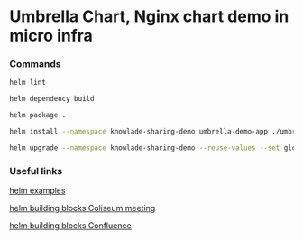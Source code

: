 # Umbrella Chart, Nginx chart demo in micro infra

### Commands

```bash
helm lint

helm dependency build

helm package .

helm install --namespace knowlade-sharing-demo umbrella-demo-app ./umbrella-demo-app-1.0.tgz -f values.yaml

helm upgrade --namespace knowlade-sharing-demo --reuse-values --set global.image.tag="1.25.2" umbrella-demo-app ./umbrella-demo-app-1.0.tgz
```

### Useful links

[helm examples](https://github.com/pdffiller/helm-charts/blob/master/examples/README.md)

[helm building blocks Coliseum meeting](https://pdffiller.atlassian.net/wiki/spaces/DT/pages/3985309840/Helm+chart+k8s-app-v2+helm+building+blocks)

[helm building blocks Confluence](https://pdffiller.atlassian.net/wiki/spaces/IP/pages/3982753964/Helm+chart+building+blocks)
